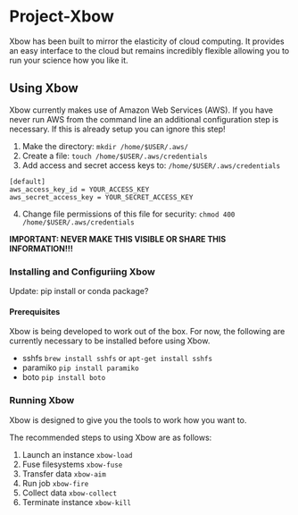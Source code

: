 # Project-Xbow

Xbow has been built to mirror the elasticity of cloud computing. It provides an easy interface to the cloud but remains incredibly flexible allowing you to run your science how you like it.

## Using Xbow

Xbow currently makes use of Amazon Web Services (AWS). If you have never run AWS from the command line an additional configuration step is necessary. If this is already setup you can ignore this step!

   1. Make the directory: `mkdir /home/$USER/.aws/`
   2. Create a file:  `touch /home/$USER/.aws/credentials`
   3. Add access and secret access keys to: `/home/$USER/.aws/credentials`

	[default]
	aws_access_key_id = YOUR_ACCESS_KEY
	aws_secret_access_key = YOUR_SECRET_ACCESS_KEY

   4. Change file permissions of this file for security:  `chmod 400 /home/$USER/.aws/credentials`

 **IMPORTANT: NEVER MAKE THIS VISIBLE OR SHARE THIS INFORMATION!!!** 

### Installing and Configuriing Xbow

Update: pip install or conda package?

#### Prerequisites

Xbow is being developed to work out of the box. For now, the following are currently necessary to be installed before using Xbow.

  * sshfs `brew install sshfs` or `apt-get install sshfs`
  * paramiko `pip install paramiko`
  * boto `pip install boto`

### Running Xbow

Xbow is designed to give you the tools to work how you want to.

The recommended steps to using Xbow are as follows:

   1. Launch an instance `xbow-load`
   2. Fuse filesystems `xbow-fuse`
   3. Transfer data `xbow-aim`
   4. Run job `xbow-fire`
   5. Collect data `xbow-collect`
   6. Terminate instance `xbow-kill`

